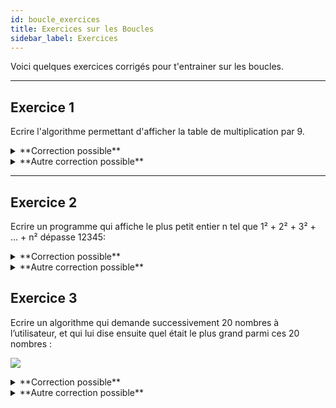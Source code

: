 ```yaml
---
id: boucle_exercices
title: Exercices sur les Boucles
sidebar_label: Exercices
---
```


Voici quelques exercices corrigés pour t'entrainer sur les boucles.

---

## Exercice 1

Ecrire l'algorithme permettant d'afficher la table de multiplication par 9.

<details>
<summary>**Correction possible**</summary>
	
	ALGORITHME Table Multi
    var i : entier
    DEBUT
        POUR i DE 1 A 10 FAIRE
            ECRIRE(i*9)
        FINPOUR
    FIN

</details>

<details>
<summary>**Autre correction possible**</summary>
	
	ALGORITHME Table Multi
    var i : entier = 1
    DEBUT
        TANT QUE i INFERIEUR STRICT A 10
            ECRIRE(i*9)
            i ← i + 1
        FINTANTQUE
    FIN

</details>

---

## Exercice 2

Ecrire un programme qui affiche le plus petit entier n tel que 1² + 2² + 3² + ... + n² dépasse 12345:

<details>
<summary>**Correction possible**</summary>
	
	Variables n, somme en Entier
    Debut
        n ← 0
        somme ← 0
        TANT QUE somme INFERIEUR STRICT A 12345:
            n ← n + 1
            somme ← somme + (n*n)
        Ecrire n
        FINTANTQUE
    FIN

</details>

<details>
<summary>**Autre correction possible**</summary>
	
	Variables n, somme en Entier
    Debut
        n ← 0
        somme ← 0
        REPETER
            n ← n + 1
            somme ← somme - (n*n)
        TANT QUE somme SUPERIEURE A 0
        Ecrire n
        FINTANTQUE
    FIN

</details>

## Exercice 3

Ecrire un algorithme qui demande successivement 20 nombres à l’utilisateur, et qui lui dise
ensuite quel était le plus grand parmi ces 20 nombres :

[<img src="http://i3.ytimg.com/vi/6dpJSOSDKXA/maxresdefault.jpg">](https://www.youtube.com/watch?v=6dpJSOSDKXA)

<details>
<summary>**Correction possible**</summary>
	
	VARAIBLES N, i, PG en Entier
    DEBUT
    PG ← 0
    POUR i ← 1 A 20
        Ecrire "Entrez un nombre : "
        Lire N
        Si i = 1 ou N > PG ALORS
            PG ← N
        FinSi
    i SUIVANT
    ECRIRE "Le nombre le plus grand était : ", PG
    FIN

</details>

<details>
<summary>**Autre correction possible**</summary>
	
	VARIABLES N, i, PG en Entier
    DEBUT
        PG ← -1
        i ← 1
        REPETER
            Ecrire "Entrez un nombre : "
            Lire N
            PG ← MAXIMUM(PG, N)
        TANT QUE i INFERIEUR A 20
        FINTANTQUE
        ECRIRE "Le nombre le plus grand était : ", PG
    FIN

</details>
